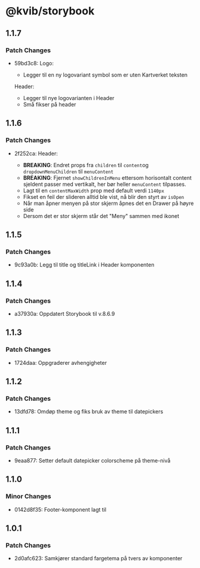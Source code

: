 # @kvib/storybook

## 1.1.7

### Patch Changes

- 59bd3c8: Logo:

  - Legger til en ny logovariant symbol som er uten Kartverket teksten

  Header:

  - Legger til nye logovarianten i Header
  - Små fikser på header

## 1.1.6

### Patch Changes

- 2f252ca: Header:

  - **BREAKING**: Endret props fra `children` til `content`og `dropdownMenuChildren` til `menuContent`
  - **BREAKING**: Fjernet `showChildrenInMenu` ettersom horisontalt content sjeldent passer med vertikalt, her bør heller `menuContent` tilpasses.
  - Lagt til en `contentMaxWidth` prop med default verdi `1140px`
  - Fikset en feil der slideren alltid ble vist, nå blir den styrt av `isOpen`
  - Når man åpner menyen på stor skjerm åpnes det en Drawer på høyre side
  - Dersom det er stor skjerm står det "Meny" sammen med ikonet

## 1.1.5

### Patch Changes

- 9c93a0b: Legg til title og titleLink i Header komponenten

## 1.1.4

### Patch Changes

- a37930a: Oppdatert Storybook til v.8.6.9

## 1.1.3

### Patch Changes

- 1724daa: Oppgraderer avhengigheter

## 1.1.2

### Patch Changes

- 13dfd78: Omdøp theme og fiks bruk av theme til datepickers

## 1.1.1

### Patch Changes

- 9eaa877: Setter default datepicker colorscheme på theme-nivå

## 1.1.0

### Minor Changes

- 0142d8f35: Footer-komponent lagt til

## 1.0.1

### Patch Changes

- 2d0afc623: Samkjører standard fargetema på tvers av komponenter
